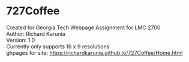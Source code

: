 # 727Coffee
Created for Georgia Tech Webpage Assignment for LMC 2700 <br />
Author: Richard Karunia <br />
Version: 1.0 <br />
Currently only supports 16 x 9 resolutions <br />
ghpages for site: https://richardkarunia.github.io/727Coffee/Home.html
